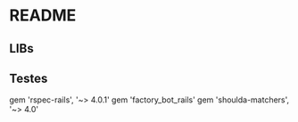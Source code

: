 # README
## LIBs
  ## Testes
  gem 'rspec-rails', '~> 4.0.1'
  gem 'factory_bot_rails'
  gem 'shoulda-matchers', '~> 4.0'